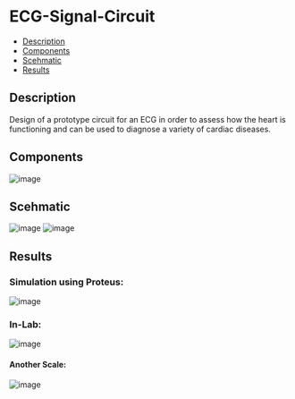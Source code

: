 # ECG-Signal-Circuit
- [Description](#Description)
- [Components](#Components)
- [Scehmatic](#Scehmatic)
- [Results](#Results)



## Description
Design of a prototype circuit for an ECG in order to assess how the heart is functioning and can
be used to diagnose a variety of cardiac diseases.

## Components
![image](https://user-images.githubusercontent.com/61350640/199829937-697420b0-f96d-485b-aa10-069896d60998.png)

## Scehmatic
![image](https://user-images.githubusercontent.com/61350640/199830790-5c8f35c5-f6d5-48f4-99ca-21294124be34.png)
![image](https://user-images.githubusercontent.com/61350640/199830910-6f3a873b-fd1a-47ab-b179-78e2002deff1.png)

## Results
### Simulation using Proteus:
![image](https://user-images.githubusercontent.com/61350640/199831134-b76ba170-89ec-43a8-b60f-5b2afc648a10.png)

### In-Lab:
![image](https://user-images.githubusercontent.com/61350640/199831245-3262e40d-15d0-4bd2-b069-f7a854d78bfd.png)

#### Another Scale:
![image](https://user-images.githubusercontent.com/61350640/199831333-f0213701-b7a7-4164-8fbb-b1641f8d9ffe.png)

